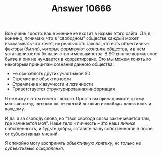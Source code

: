 ﻿---
title: "Answer 10666"
se.owner.user_id: 276432
se.owner.display_name: "return"
se.owner.link: "https://ru.meta.stackoverflow.com/users/276432/return"
se.answer_id: 10666
se.question_id: 10664
se.post_type: answer
se.is_accepted: False
---
<p>Всё очень просто: ваше мнение не входит в нормы этого сайта. Да, я, конечно, понимаю, что в &quot;свободном&quot; обществе каждый может высказывать что хочет, но реальность такова, что есть объективные факторы (<em>бытие</em>), которые формируют <em>сознание</em> общества, и в нём устанавливается большинство и меньшинства. В SO вполне нормальное бытие и оно не нуждается в корректировке. Это мы можем понять по некоторым принципам сознания данного общества:</p>
<ul>
<li>Не оскорблять других участников SO</li>
<li>Стремление объективности</li>
<li>Стремление к научности и логичности</li>
<li>Приветствуется структурированная информация</li>
</ul>
<p>Я не вижу в этом ничего плохого. Просто вы принадлежите к тому меньшинству, которое хочет полной анархии и свободы слова всем и каждому.</p>
<p>И да, я за свободу слова, но &quot;твоя свобода слова заканчивается там, где начинается моя&quot;. Наше тело и личность – это наша <em>личная</em> собственность, и будьте добры, оставьте нашу собственность в покое от субъективных мнений.</p>
<p>Я спокойно могу воспринять <em>объективную</em> <em>критику</em>, но только не <em>субъективные</em> <em>оскорбления</em>.</p>
